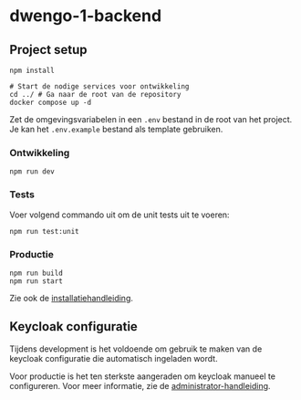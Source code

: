 # dwengo-1-backend

## Project setup

```shell
npm install

# Start de nodige services voor ontwikkeling
cd ../ # Ga naar de root van de repository
docker compose up -d
```

Zet de omgevingsvariabelen in een `.env` bestand in de root van het project.
Je kan het `.env.example` bestand als template gebruiken.

### Ontwikkeling

```shell
npm run dev
```

### Tests

Voer volgend commando uit om de unit tests uit te voeren:

```
npm run test:unit
```

### Productie

```shell
npm run build
npm run start
```

Zie ook de [installatiehandleiding](https://github.com/SELab-2/Dwengo-1/wiki/Administrator:-Productie-omgeving).

## Keycloak configuratie

Tijdens development is het voldoende om gebruik te maken van de keycloak configuratie die automatisch ingeladen wordt.

Voor productie is het ten sterkste aangeraden om keycloak manueel te configureren.
Voor meer informatie, zie de [administrator-handleiding](https://github.com/SELab-2/Dwengo-1/wiki/Administrator:-Productie-omgeving#installatie-en-server-configuratie).
